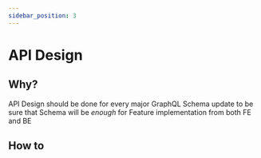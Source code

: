 ```yaml
---
sidebar_position: 3
---
```


# API Design

## Why?

API Design should be done for every major GraphQL Schema update to be sure that Schema will be _enough_ for Feature implementation from both FE and BE

## How to
